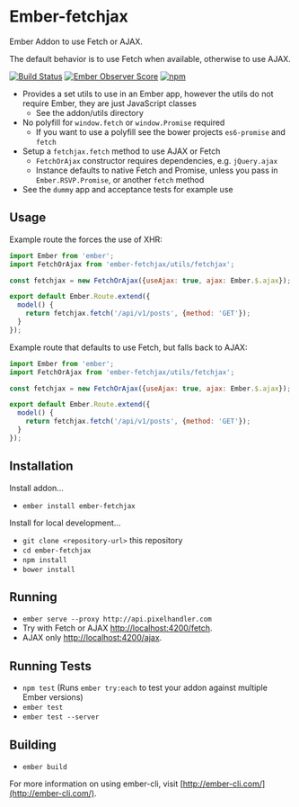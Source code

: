 # Ember-fetchjax

Ember Addon to use Fetch or AJAX.

The default behavior is to use Fetch when available, otherwise to use AJAX.

[![Build Status](https://travis-ci.org/pixelhandler/ember-fetchjax.svg?branch=master)](https://travis-ci.org/pixelhandler/ember-fetchjax)
[![Ember Observer Score](http://emberobserver.com/badges/ember-fetchjax.svg)](http://emberobserver.com/addons/ember-fetchjax)
[![npm](https://img.shields.io/npm/v/ember-fetchjax.svg)](https://www.npmjs.com/package/ember-fetchjax)

- Provides a set utils to use in an Ember app, however the utils do
  not require Ember, they are just JavaScript classes
  - See the addon/utils directory
- No polyfill for `window.fetch` or `window.Promise` required
  - If you want to use a polyfill see the bower projects `es6-promise`
    and `fetch`
- Setup a `fetchjax.fetch` method to use AJAX or Fetch
  - `FetchOrAjax` constructor requires dependencies, e.g. `jQuery.ajax`
  - Instance defaults to native Fetch and Promise, unless you pass in
    `Ember.RSVP.Promise`, or another `fetch` method
- See the `dummy` app and acceptance tests for example use


## Usage

Example route the forces the use of XHR:

```js
import Ember from 'ember';
import FetchOrAjax from 'ember-fetchjax/utils/fetchjax';

const fetchjax = new FetchOrAjax({useAjax: true, ajax: Ember.$.ajax});

export default Ember.Route.extend({
  model() {
    return fetchjax.fetch('/api/v1/posts', {method: 'GET'});
  }
});

```

Example route that defaults to use Fetch, but falls back to AJAX:

```js
import Ember from 'ember';
import FetchOrAjax from 'ember-fetchjax/utils/fetchjax';

const fetchjax = new FetchOrAjax({useAjax: true, ajax: Ember.$.ajax});

export default Ember.Route.extend({
  model() {
    return fetchjax.fetch('/api/v1/posts', {method: 'GET'});
  }
});

```


## Installation

Install addon…

* `ember install ember-fetchjax`

Install for local development…

* `git clone <repository-url>` this repository
* `cd ember-fetchjax`
* `npm install`
* `bower install`

## Running

* `ember serve --proxy http://api.pixelhandler.com`
* Try with Fetch or AJAX [http://localhost:4200/fetch](http://localhost:4200/fetch).
* AJAX only [http://localhost:4200/ajax](http://localhost:4200/ajax).

## Running Tests

* `npm test` (Runs `ember try:each` to test your addon against multiple Ember versions)
* `ember test`
* `ember test --server`

## Building

* `ember build`

For more information on using ember-cli, visit [http://ember-cli.com/](http://ember-cli.com/).
